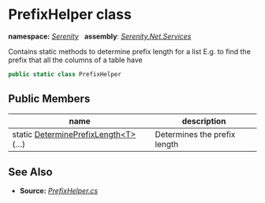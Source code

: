# PrefixHelper class
**namespace:** *[Serenity](../README.md#serenity-namespace)*   **assembly**: *[Serenity.Net.Services](../README.md)*

Contains static methods to determine prefix length for a list E.g. to find the prefix that all the columns of a table have

```csharp
public static class PrefixHelper
```

## Public Members

| name | description |
| --- | --- |
| static [DeterminePrefixLength&lt;T&gt;](PrefixHelper/DeterminePrefixLength.md)(…) | Determines the prefix length |

## See Also

* **Source:** *[PrefixHelper.cs](https://github.com/serenity-is/Serenity/blob/master/src/Serenity.Net.Services/RequestHandlers/Helpers/PrefixHelper.cs)*